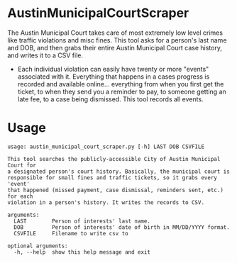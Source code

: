 AustinMunicipalCourtScraper
===========================

The Austin Municipal Court takes care of most extremely low level crimes like traffic violations and misc fines. This tool asks for a person's last name and DOB, and then grabs their entire Austin Municipal Court case history, and writes it to a CSV file.

- Each individual violation can easily have twenty or more "events" associated with it. Everything that happens in a cases progress is recorded and available online... everything from when you first get the ticket, to when they send you a reminder to pay, to someone getting an late fee, to a case being dismissed. This tool records all events.

# Usage

    usage: austin_municipal_court_scraper.py [-h] LAST DOB CSVFILE

    This tool searches the publicly-accessible City of Austin Municipal Court for
    a designated person's court history. Basically, the municipal court is
    responsible for small fines and traffic tickets, so it grabs every 'event'
    that happened (missed payment, case dismissal, reminders sent, etc.) for each
    violation in a person's history. It writes the records to CSV.

    arguments:
      LAST        Person of interests' last name.
      DOB         Person of interests' date of birth in MM/DD/YYYY format.
      CSVFILE     Filename to write csv to

    optional arguments:
      -h, --help  show this help message and exit